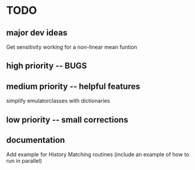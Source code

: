 # TODO

## major dev ideas
Get sensitivity working for a non-linear mean funtion

## high priority -- BUGS

## medium priority -- helpful features
simplify emulatorclasses with dictionaries

## low priority -- small corrections

## documentation
Add example for History Matching routines (include an example of how to run in parallel)
